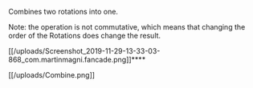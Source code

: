 Combines two rotations into one.

Note: the operation is not commutative, which means that changing the order of the Rotations does change the result.

[[/uploads/Screenshot_2019-11-29-13-33-03-868_com.martinmagni.fancade.png]]****

[[/uploads/Combine.png]]